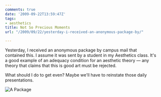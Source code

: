 ```yaml
---
comments: true
date: '2009-09-22T13:59:47Z'
tags:
- aesthetics
title: Not So Precious Moments
url: "/2009/09/22/yesterday-i-received-an-anonymous-package-by/"

---
```

<p>Yesterday, I received an anonymous package by campus mail that contained this. I assume it was sent by a student in my Aesthetics class. It's a good example of an adequacy condition for an aesthetic theory — any theory that claims that this is good art must be rejected.</p>
<p>What should I do to get even? Maybe we'll have to reinstate those daily presentations.</p>

![A Package](images/2009/package-figurine.jpg)
